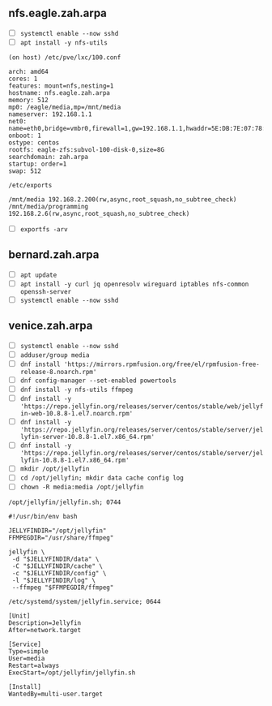 ## nfs.eagle.zah.arpa
- [ ] `systemctl enable --now sshd`
- [ ] `apt install -y nfs-utils`

```
(on host) /etc/pve/lxc/100.conf

arch: amd64
cores: 1
features: mount=nfs,nesting=1
hostname: nfs.eagle.zah.arpa
memory: 512
mp0: /eagle/media,mp=/mnt/media
nameserver: 192.168.1.1
net0: name=eth0,bridge=vmbr0,firewall=1,gw=192.168.1.1,hwaddr=5E:DB:7E:07:78:56,ip=192.168.2.10/32,ip6=dhcp,type=veth
onboot: 1
ostype: centos
rootfs: eagle-zfs:subvol-100-disk-0,size=8G
searchdomain: zah.arpa
startup: order=1
swap: 512
```

```
/etc/exports

/mnt/media 192.168.2.200(rw,async,root_squash,no_subtree_check)
/mnt/media/programming 192.168.2.6(rw,async,root_squash,no_subtree_check)
```

- [ ] `exportfs -arv`

## bernard.zah.arpa
- [ ] `apt update`
- [ ] `apt install -y curl jq openresolv wireguard iptables nfs-common openssh-server`
- [ ] `systemctl enable --now sshd`

## venice.zah.arpa
- [ ] `systemctl enable --now sshd`
- [ ] `adduser/group media`
- [ ] `dnf install 'https://mirrors.rpmfusion.org/free/el/rpmfusion-free-release-8.noarch.rpm'`
- [ ] `dnf config-manager --set-enabled powertools`
- [ ] `dnf install -y nfs-utils ffmpeg`
- [ ] `dnf install -y 'https://repo.jellyfin.org/releases/server/centos/stable/web/jellyfin-web-10.8.8-1.el7.noarch.rpm'`
- [ ] `dnf install -y 'https://repo.jellyfin.org/releases/server/centos/stable/server/jellyfin-server-10.8.8-1.el7.x86_64.rpm'`
- [ ] `dnf install -y 'https://repo.jellyfin.org/releases/server/centos/stable/server/jellyfin-10.8.8-1.el7.x86_64.rpm'`
- [ ] `mkdir /opt/jellyfin`
- [ ] `cd /opt/jellyfin; mkdir data cache config log`
- [ ] `chown -R media:media /opt/jellyfin`

```
/opt/jellyfin/jellyfin.sh; 0744

#!/usr/bin/env bash

JELLYFINDIR="/opt/jellyfin"
FFMPEGDIR="/usr/share/ffmpeg"

jellyfin \
 -d "$JELLYFINDIR/data" \
 -C "$JELLYFINDIR/cache" \
 -c "$JELLYFINDIR/config" \
 -l "$JELLYFINDIR/log" \
 --ffmpeg "$FFMPEGDIR/ffmpeg"

```

```
/etc/systemd/system/jellyfin.service; 0644

[Unit]
Description=Jellyfin
After=network.target

[Service]
Type=simple
User=media
Restart=always
ExecStart=/opt/jellyfin/jellyfin.sh

[Install]
WantedBy=multi-user.target
```
